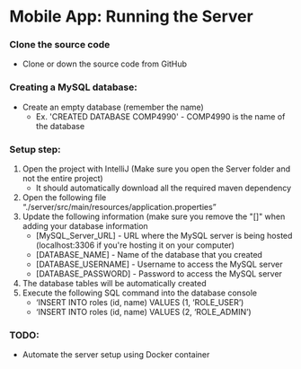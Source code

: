 # **Mobile App: Running the Server**

### **Clone the source code**
 - Clone or down the source code from GitHub

### **Creating a MySQL database:**
 - Create an empty database (remember the name)
   - Ex. 'CREATED DATABASE COMP4990' - COMP4990 is the name of the database

### **Setup step:**
 1. Open the project with IntelliJ (Make sure you open the Server folder and not the entire project)
 	- It should automatically download all the required maven dependency
 2. Open the following file “./server/src/main/resources/application.properties”
 3. Update the following information (make sure you remove the "[]" when adding your database information
	-	[MySQL_Server_URL] - URL where the MySQL server is being hosted (localhost:3306 if you're hosting it on your computer)
	-	[DATABASE_NAME] - Name of the database that you created
	-	[DATABASE_USERNAME] - Username to access the MySQL server
	-	[DATABASE_PASSWORD] - Password to access the MySQL server
 4.	The database tables will be automatically created
 5.	Execute the following SQL command into the database console
	-	‘INSERT INTO roles (id, name) VALUES (1, ‘ROLE_USER’)
	-	‘INSERT INTO roles (id, name) VALUES (2, ‘ROLE_ADMIN’)
	
### **TODO:**
 -	Automate the server setup using Docker container
